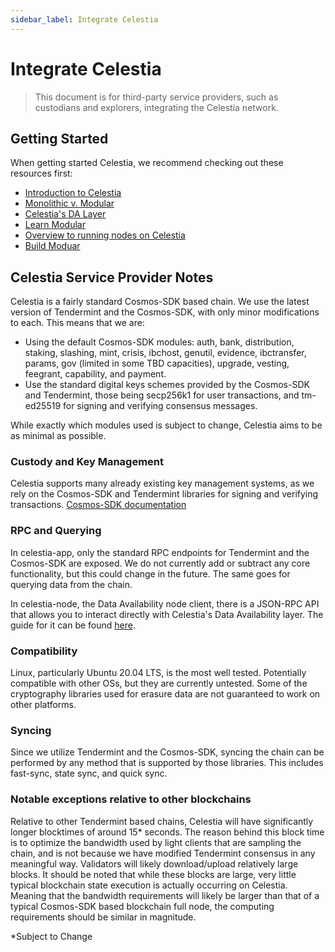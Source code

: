 ```yaml
---
sidebar_label: Integrate Celestia
---
```


# Integrate Celestia

> This document is for third-party service providers, such as custodians and
> explorers, integrating the Celestia network.

## Getting Started

When getting started Celestia, we recommend checking out these resources first:

- [Introduction to Celestia](../concepts/how-celestia-works/introduction.md)
- [Monolithic v. Modular](../concepts/how-celestia-works/monolithic-vs-modular.md)
- [Celestia's DA Layer](../concepts/how-celestia-works/data-availability-layer.md)
- [Learn Modular](https://celestia.org/learn.md)
- [Overview to running nodes on Celestia](../nodes/overview.md)
- [Build Moduar](../developers/build-modular.md)

## Celestia Service Provider Notes

Celestia is a fairly standard Cosmos-SDK based chain. We use the latest version
of Tendermint and the Cosmos-SDK, with only minor modifications to each. This
means that we are:

- Using the default Cosmos-SDK modules: auth, bank, distribution, staking,
slashing, mint, crisis, ibchost, genutil, evidence, ibctransfer, params, gov
(limited in some TBD capacities), upgrade, vesting, feegrant, capability, and
payment.
- Use the standard digital keys schemes provided by the Cosmos-SDK and
Tendermint, those being secp256k1 for user transactions, and tm-ed25519 for
signing and verifying consensus messages.

While exactly which modules used is subject to change, Celestia aims to be as
minimal as possible.

### Custody and Key Management

Celestia supports many already existing key management systems, as we rely on
the Cosmos-SDK and Tendermint libraries for signing and verifying transactions.
[Cosmos-SDK documentation](https://docs.cosmos.network/main/basics/accounts.html#keys-accounts-addresses-and-signatures)

### RPC and Querying

In celestia-app, only the standard RPC endpoints for Tendermint and the
Cosmos-SDK are exposed. We do not currently add or subtract any core
functionality, but this could change in the future. The same goes for querying
data from the chain.

In celestia-node, the Data Availability node client, there is a JSON-RPC API
that allows you to interact directly with Celestia's Data Availability layer.
The guide for it can be found [here](https://docs.celestia.org/developers/node-tutorial).

### Compatibility

Linux, particularly Ubuntu 20.04 LTS, is the most well tested. Potentially
compatible with other OSs, but they are currently untested. Some of the
cryptography libraries used for erasure data are not guaranteed to work on
other platforms.

### Syncing

Since we utilize Tendermint and the Cosmos-SDK, syncing the chain can be
performed by any method that is supported by those libraries. This includes
fast-sync, state sync, and quick sync.

### Notable exceptions relative to other blockchains

Relative to other Tendermint based chains, Celestia will have significantly
longer blocktimes of around 15* seconds. The reason behind this block time is to
optimize the bandwidth used by light clients that are sampling the chain, and
is not because we have modified Tendermint consensus in any meaningful way.
Validators will likely download/upload relatively large blocks. It should be
noted that while these blocks are large, very little typical blockchain state
execution is actually occurring on Celestia. Meaning that the bandwidth
requirements will likely be larger than that of a typical Cosmos-SDK based
blockchain full node, the computing requirements should be similar in
magnitude.

*Subject to Change
